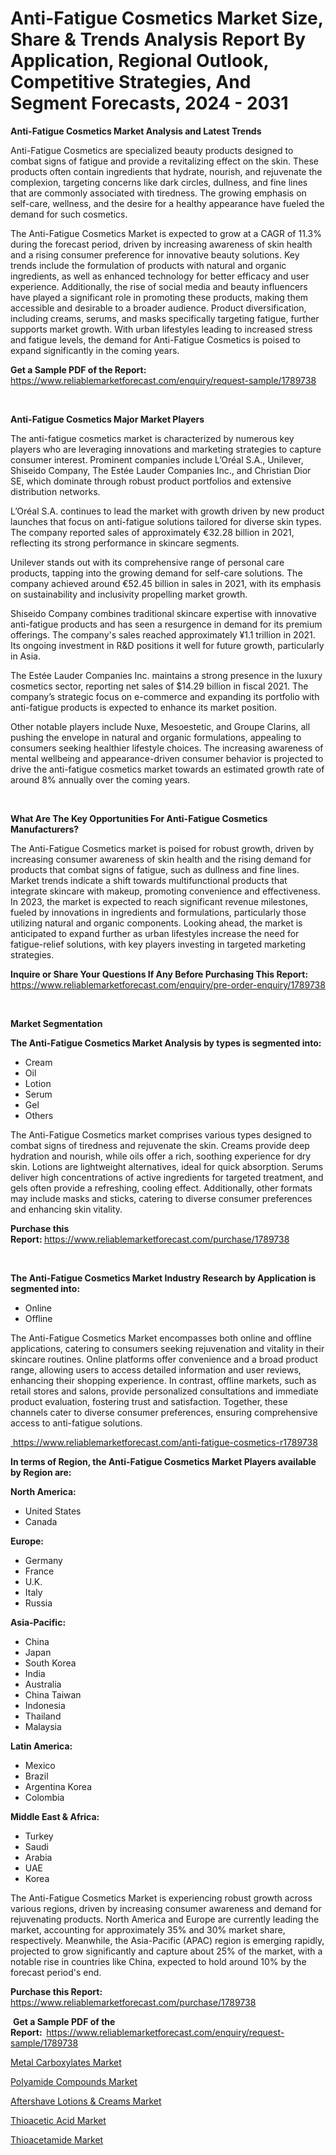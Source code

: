 <p><h1>Anti-Fatigue Cosmetics Market Size, Share & Trends Analysis Report By Application, Regional Outlook, Competitive Strategies, And Segment Forecasts, 2024 - 2031</h1></p><p><strong>Anti-Fatigue Cosmetics Market Analysis and Latest Trends</strong></p>
<p><p>Anti-Fatigue Cosmetics are specialized beauty products designed to combat signs of fatigue and provide a revitalizing effect on the skin. These products often contain ingredients that hydrate, nourish, and rejuvenate the complexion, targeting concerns like dark circles, dullness, and fine lines that are commonly associated with tiredness. The growing emphasis on self-care, wellness, and the desire for a healthy appearance have fueled the demand for such cosmetics.</p><p>The Anti-Fatigue Cosmetics Market is expected to grow at a CAGR of 11.3% during the forecast period, driven by increasing awareness of skin health and a rising consumer preference for innovative beauty solutions. Key trends include the formulation of products with natural and organic ingredients, as well as enhanced technology for better efficacy and user experience. Additionally, the rise of social media and beauty influencers have played a significant role in promoting these products, making them accessible and desirable to a broader audience. Product diversification, including creams, serums, and masks specifically targeting fatigue, further supports market growth. With urban lifestyles leading to increased stress and fatigue levels, the demand for Anti-Fatigue Cosmetics is poised to expand significantly in the coming years.</p></p>
<p><strong>Get a Sample PDF of the Report:&nbsp;</strong> <a href="https://www.reliablemarketforecast.com/enquiry/request-sample/1789738?utm_campaign=1486&utm_medium=2&utm_source=Github&utm_content=ia&utm_term=09102024&utm_id=anti-fatigue-cosmetics">https://www.reliablemarketforecast.com/enquiry/request-sample/1789738</a></p>
<p>&nbsp;</p>
<p><strong>Anti-Fatigue Cosmetics Major Market Players</strong></p>
<p><p>The anti-fatigue cosmetics market is characterized by numerous key players who are leveraging innovations and marketing strategies to capture consumer interest. Prominent companies include L’Oréal S.A., Unilever, Shiseido Company, The Estée Lauder Companies Inc., and Christian Dior SE, which dominate through robust product portfolios and extensive distribution networks.</p><p>L’Oréal S.A. continues to lead the market with growth driven by new product launches that focus on anti-fatigue solutions tailored for diverse skin types. The company reported sales of approximately €32.28 billion in 2021, reflecting its strong performance in skincare segments.</p><p>Unilever stands out with its comprehensive range of personal care products, tapping into the growing demand for self-care solutions. The company achieved around €52.45 billion in sales in 2021, with its emphasis on sustainability and inclusivity propelling market growth.</p><p>Shiseido Company combines traditional skincare expertise with innovative anti-fatigue products and has seen a resurgence in demand for its premium offerings. The company's sales reached approximately ¥1.1 trillion in 2021. Its ongoing investment in R&D positions it well for future growth, particularly in Asia.</p><p>The Estée Lauder Companies Inc. maintains a strong presence in the luxury cosmetics sector, reporting net sales of $14.29 billion in fiscal 2021. The company’s strategic focus on e-commerce and expanding its portfolio with anti-fatigue products is expected to enhance its market position.</p><p>Other notable players include Nuxe, Mesoestetic, and Groupe Clarins, all pushing the envelope in natural and organic formulations, appealing to consumers seeking healthier lifestyle choices. The increasing awareness of mental wellbeing and appearance-driven consumer behavior is projected to drive the anti-fatigue cosmetics market towards an estimated growth rate of around 8% annually over the coming years.</p></p>
<p>&nbsp;</p>
<p><strong>What Are The Key Opportunities For Anti-Fatigue Cosmetics Manufacturers?</strong></p>
<p><p>The Anti-Fatigue Cosmetics market is poised for robust growth, driven by increasing consumer awareness of skin health and the rising demand for products that combat signs of fatigue, such as dullness and fine lines. Market trends indicate a shift towards multifunctional products that integrate skincare with makeup, promoting convenience and effectiveness. In 2023, the market is expected to reach significant revenue milestones, fueled by innovations in ingredients and formulations, particularly those utilizing natural and organic components. Looking ahead, the market is anticipated to expand further as urban lifestyles increase the need for fatigue-relief solutions, with key players investing in targeted marketing strategies.</p></p>
<p><strong>Inquire or Share Your Questions If Any Before Purchasing This Report:</strong> <a href="https://www.reliablemarketforecast.com/enquiry/pre-order-enquiry/1789738?utm_campaign=1486&utm_medium=2&utm_source=Github&utm_content=ia&utm_term=09102024&utm_id=anti-fatigue-cosmetics">https://www.reliablemarketforecast.com/enquiry/pre-order-enquiry/1789738</a></p>
<p>&nbsp;</p>
<p><strong>Market Segmentation</strong></p>
<p><strong>The Anti-Fatigue Cosmetics Market Analysis by types is segmented into:</strong></p>
<p><ul><li>Cream</li><li>Oil</li><li>Lotion</li><li>Serum</li><li>Gel</li><li>Others</li></ul></p>
<p><p>The Anti-Fatigue Cosmetics market comprises various types designed to combat signs of tiredness and rejuvenate the skin. Creams provide deep hydration and nourish, while oils offer a rich, soothing experience for dry skin. Lotions are lightweight alternatives, ideal for quick absorption. Serums deliver high concentrations of active ingredients for targeted treatment, and gels often provide a refreshing, cooling effect. Additionally, other formats may include masks and sticks, catering to diverse consumer preferences and enhancing skin vitality.</p></p>
<p><strong>Purchase this Report:&nbsp;</strong><a href="https://www.reliablemarketforecast.com/purchase/1789738?utm_campaign=1486&utm_medium=2&utm_source=Github&utm_content=ia&utm_term=09102024&utm_id=anti-fatigue-cosmetics">https://www.reliablemarketforecast.com/purchase/1789738</a></p>
<p>&nbsp;</p>
<p><strong>The Anti-Fatigue Cosmetics Market Industry Research by Application is segmented into:</strong></p>
<p><ul><li>Online</li><li>Offline</li></ul></p>
<p><p>The Anti-Fatigue Cosmetics Market encompasses both online and offline applications, catering to consumers seeking rejuvenation and vitality in their skincare routines. Online platforms offer convenience and a broad product range, allowing users to access detailed information and user reviews, enhancing their shopping experience. In contrast, offline markets, such as retail stores and salons, provide personalized consultations and immediate product evaluation, fostering trust and satisfaction. Together, these channels cater to diverse consumer preferences, ensuring comprehensive access to anti-fatigue solutions.</p></p>
<p><a href="https://www.reliablemarketforecast.com/anti-fatigue-cosmetics-r1789738?utm_campaign=1486&utm_medium=2&utm_source=Github&utm_content=ia&utm_term=09102024&utm_id=anti-fatigue-cosmetics">&nbsp;https://www.reliablemarketforecast.com/anti-fatigue-cosmetics-r1789738</a></p>
<p><strong>In terms of Region, the Anti-Fatigue Cosmetics Market Players available by Region are:</strong></p>
<p>
    <p> <strong> North America: </strong>
        <ul>
            <li>United States</li>
            <li>Canada</li>
        </ul>
        </p> 
    <p> <strong> Europe: </strong>
        <ul>
            <li>Germany</li>
            <li>France</li>
            <li>U.K.</li>
            <li>Italy</li>
            <li>Russia</li>
        </ul>
        </p> 
    <p> <strong> Asia-Pacific: </strong>
        <ul>
            <li>China</li>
            <li>Japan</li>
            <li>South Korea</li>
            <li>India</li>
            <li>Australia</li>
            <li>China Taiwan</li>
            <li>Indonesia</li>
            <li>Thailand</li>
            <li>Malaysia</li>
        </ul>
        </p> 
    <p> <strong> Latin America: </strong>
        <ul>
            <li>Mexico</li>
            <li>Brazil</li>
            <li>Argentina Korea</li>
            <li>Colombia</li>
        </ul>
        </p> 
    <p> <strong> Middle East & Africa: </strong>
        <ul>
            <li>Turkey</li>
            <li>Saudi</li>
            <li>Arabia</li>
            <li>UAE</li>
            <li>Korea</li>
        </ul>
    </p>
    </p>
<p><p>The Anti-Fatigue Cosmetics Market is experiencing robust growth across various regions, driven by increasing consumer awareness and demand for rejuvenating products. North America and Europe are currently leading the market, accounting for approximately 35% and 30% market share, respectively. Meanwhile, the Asia-Pacific (APAC) region is emerging rapidly, projected to grow significantly and capture about 25% of the market, with a notable rise in countries like China, expected to hold around 10% by the forecast period's end.</p></p>
<p><strong>Purchase this Report: </strong><a href="https://www.reliablemarketforecast.com/purchase/1789738?utm_campaign=1486&utm_medium=2&utm_source=Github&utm_content=ia&utm_term=09102024&utm_id=anti-fatigue-cosmetics">https://www.reliablemarketforecast.com/purchase/1789738</a></p>
<p>&nbsp;<strong>Get a Sample PDF of the Report:&nbsp;&nbsp;</strong><a href="https://www.reliablemarketforecast.com/enquiry/request-sample/1789738?utm_campaign=1486&utm_medium=2&utm_source=Github&utm_content=ia&utm_term=09102024&utm_id=anti-fatigue-cosmetics">https://www.reliablemarketforecast.com/enquiry/request-sample/1789738</a></p>
<p><strong></strong></p>
<p><p><a href="https://www.linkedin.com/pulse/comprehensive-metal-carboxylates-market-report-regional-analysis-m3edf?utm_campaign=1486&utm_medium=2&utm_source=Github&utm_content=ia&utm_term=09102024&utm_id=anti-fatigue-cosmetics">Metal Carboxylates Market</a></p><p><a href="https://www.linkedin.com/pulse/polyamide-compounds-market-forecasts-trends-impact-analysis-2024-y7hnf?utm_campaign=1486&utm_medium=2&utm_source=Github&utm_content=ia&utm_term=09102024&utm_id=anti-fatigue-cosmetics">Polyamide Compounds Market</a></p><p><a href="https://github.com/LilianFaulkner65/Market-Research-Report-List-1/blob/main/aftershave-lotions-creams-market.md?utm_campaign=1486&utm_medium=2&utm_source=Github&utm_content=ia&utm_term=09102024&utm_id=anti-fatigue-cosmetics">Aftershave Lotions & Creams Market</a></p><p><a href="https://www.linkedin.com/pulse/thioacetic-acid-market-global-insights-regional-analysis-2024-1elzc?utm_campaign=1486&utm_medium=2&utm_source=Github&utm_content=ia&utm_term=09102024&utm_id=anti-fatigue-cosmetics">Thioacetic Acid Market</a></p><p><a href="https://www.linkedin.com/pulse/thioacetamide-market-analysis-report-global-insights-region-abazc?utm_campaign=1486&utm_medium=2&utm_source=Github&utm_content=ia&utm_term=09102024&utm_id=anti-fatigue-cosmetics">Thioacetamide Market</a></p></p>